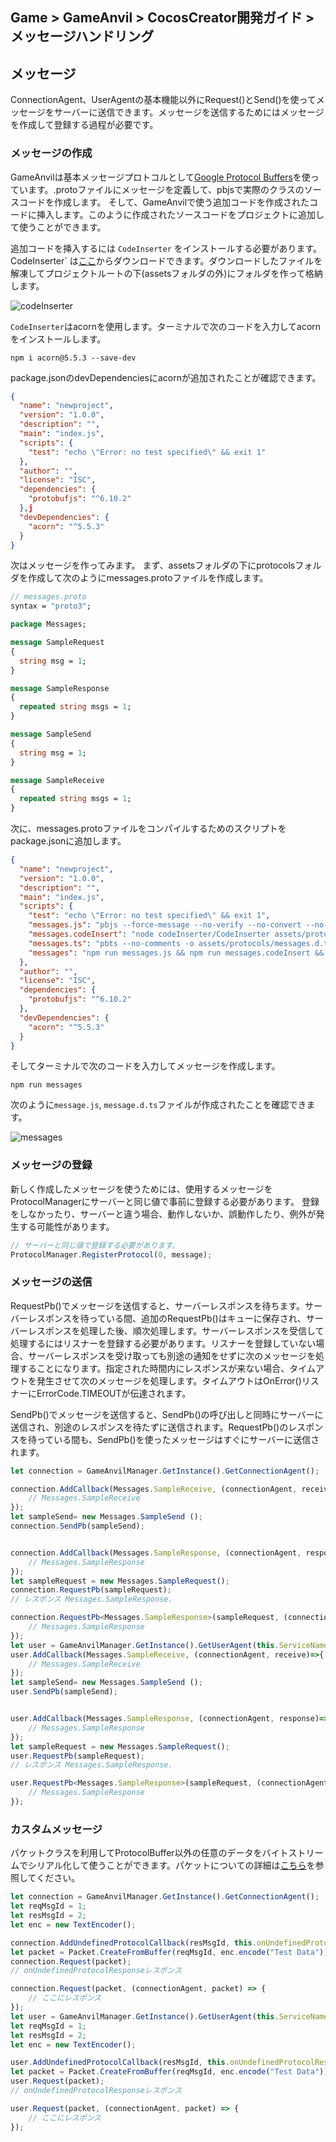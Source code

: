 ## Game > GameAnvil > CocosCreator開発ガイド > メッセージハンドリング

## メッセージ

ConnectionAgent、UserAgentの基本機能以外にRequest()とSend()を使ってメッセージをサーバーに送信できます。メッセージを送信するためにはメッセージを作成して登録する過程が必要です。

### メッセージの作成

GameAnvilは基本メッセージプロトコルとして[Google Protocol Buffers](https://developers.google.com/protocol-buffers/docs/proto3)を使っています。.protoファイルにメッセージを定義して、pbjsで実際のクラスのソースコードを作成します。 そして、GameAnvilで使う追加コードを作成されたコードに挿入します。このように作成されたソースコードをプロジェクトに追加して使うことができます。

追加コードを挿入するには `CodeInserter` をインストールする必要があります。CodeInserter` は[ここ](https://static.toastoven.net/prod_gameanvil/files/gameanvil-connector-CodeInserter.zip)からダウンロードできます。ダウンロードしたファイルを解凍してプロジェクトルートの下(assetsフォルダの外)にフォルダを作って格納します。

![codeInserter](https://static.toastoven.net/prod_gameanvil/images/client-2-codeInserter.png)

`CodeInserter`はacornを使用します。ターミナルで次のコードを入力してacornをインストールします。

```
npm i acorn@5.5.3 --save-dev
```

package.jsonのdevDependenciesにacornが追加されたことが確認できます。

```json
{
  "name": "newproject",
  "version": "1.0.0",
  "description": "",
  "main": "index.js",
  "scripts": {
    "test": "echo \"Error: no test specified\" && exit 1"
  },
  "author": "",
  "license": "ISC",
  "dependencies": {
    "protobufjs": "^6.10.2"
  },j
  "devDependencies": {
    "acorn": "^5.5.3"
  }
}
```

次はメッセージを作ってみます。 まず、assetsフォルダの下にprotocolsフォルダを作成して次のようにmessages.protoファイルを作成します。

```protobuf
// messages.proto
syntax = "proto3";

package Messages;

message SampleRequest
{
  string msg = 1;
}

message SampleResponse
{
  repeated string msgs = 1;
}

message SampleSend
{
  string msg = 1;
}

message SampleReceive
{
  repeated string msgs = 1;
}
```

次に、messages.protoファイルをコンパイルするためのスクリプトをpackage.jsonに追加します。

```json
{
  "name": "newproject",
  "version": "1.0.0",
  "description": "",
  "main": "index.js",
  "scripts": {
    "test": "echo \"Error: no test specified\" && exit 1",
    "messages.js": "pbjs --force-message --no-verify --no-convert --no-delimited -t static-module -w default -r base -o assets/protocols/messages.js assets/protocols/messages.proto",
    "messages.codeInsert": "node codeInserter/CodeInserter assets/protocols/messages.js",
    "messages.ts": "pbts --no-comments -o assets/protocols/messages.d.ts assets/protocols/messages.js",
    "messages": "npm run messages.js && npm run messages.codeInsert && npm run messages.ts",
  },
  "author": "",
  "license": "ISC",
  "dependencies": {
    "protobufjs": "^6.10.2"
  },
  "devDependencies": {
    "acorn": "^5.5.3"
  }
}
```

そしてターミナルで次のコードを入力してメッセージを作成します。

```
npm run messages
```

次のように`message.js`, `message.d.ts`ファイルが作成されたことを確認できます。

![messages](https://static.toastoven.net/prod_gameanvil/images/client-2-messages.png)

### メッセージの登録

新しく作成したメッセージを使うためには、使用するメッセージをProtocolManagerにサーバーと同じ値で事前に登録する必要があります。 登録をしなかったり、サーバーと違う場合、動作しないか、誤動作したり、例外が発生する可能性があります。

```typescript
// サーバーと同じ値で登録する必要があります。
ProtocolManager.RegisterProtocol(0, message);
```

### メッセージの送信

RequestPb()でメッセージを送信すると、サーバーレスポンスを待ちます。サーバーレスポンスを待っている間、追加のRequestPb()はキューに保存され、サーバーレスポンスを処理した後、順次処理します。サーバーレスポンスを受信して処理するにはリスナーを登録する必要があります。リスナーを登録していない場合、サーバーレスポンスを受け取っても別途の通知をせずに次のメッセージを処理することになります。指定された時間内にレスポンスが来ない場合、タイムアウトを発生させて次のメッセージを処理します。タイムアウトはOnError()リスナーにErrorCode.TIMEOUTが伝達されます。

SendPb()でメッセージを送信すると、SendPb()の呼び出しと同時にサーバーに送信され、別途のレスポンスを待たずに送信されます。RequestPb()のレスポンスを待っている間も、SendPb()を使ったメッセージはすぐにサーバーに送信されます。

```typescript
let connection = GameAnvilManager.GetInstance().GetConnectionAgent();

connection.AddCallback(Messages.SampleReceive, (connectionAgent, receive)=>{
    // Messages.SampleReceive
});
let sampleSend= new Messages.SampleSend (); 
connection.SendPb(sampleSend);


connection.AddCallback(Messages.SampleResponse, (connectionAgent, response)=>{
    // Messages.SampleResponse
});
let sampleRequest = new Messages.SampleRequest();
connection.RequestPb(sampleRequest);
// レスポンス Messages.SampleResponse.

connection.RequestPb<Messages.SampleResponse>(sampleRequest, (connectionAgent, response)=>{
    // Messages.SampleResponse
});
let user = GameAnvilManager.GetInstance().GetUserAgent(this.ServiceName);
user.AddCallback(Messages.SampleReceive, (connectionAgent, receive)=>{
    // Messages.SampleReceive
});
let sampleSend= new Messages.SampleSend (); 
user.SendPb(sampleSend);


user.AddCallback(Messages.SampleResponse, (connectionAgent, response)=>{
    // Messages.SampleResponse
});
let sampleRequest = new Messages.SampleRequest();
user.RequestPb(sampleRequest);
// レスポンス Messages.SampleResponse.

user.RequestPb<Messages.SampleResponse>(sampleRequest, (connectionAgent, response)=>{
    // Messages.SampleResponse
});
```

### カスタムメッセージ

パケットクラスを利用してProtocolBuffer以外の任意のデータをバイトストリームでシリアル化して使うことができます。パケットについての詳細は[こちら](cocos-06-packet.md)を参照してください。

```typescript
let connection = GameAnvilManager.GetInstance().GetConnectionAgent();
let reqMsgId = 1;
let resMsgId = 2;
let enc = new TextEncoder();

connection.AddUndefinedProtocolCallback(resMsgId, this.onUndefinedProtocolResponse);
let packet = Packet.CreateFromBuffer(reqMsgId, enc.encode("Test Data"));
connection.Request(packet);
// onUndefinedProtocolResponseレスポンス

connection.Request(packet, (connectionAgent, packet) => {
    // ここにレスポンス
});
let user = GameAnvilManager.GetInstance().GetUserAgent(this.ServiceName);
let reqMsgId = 1;
let resMsgId = 2;
let enc = new TextEncoder();

user.AddUndefinedProtocolCallback(resMsgId, this.onUndefinedProtocolResponse);
let packet = Packet.CreateFromBuffer(reqMsgId, enc.encode("Test Data"));
user.Request(packet);
// onUndefinedProtocolResponseレスポンス

user.Request(packet, (connectionAgent, packet) => {
    // ここにレスポンス
});
```
